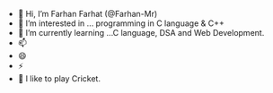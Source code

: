 - 👋 Hi, I’m Farhan Farhat (@Farhan-Mr) 
- 👀 I’m interested in ... programming in C language & C++ 
- 🌱 I’m currently learning ...C language, DSA and Web Development. 
- 📫 
- 😄 
- ⚡ 
- 🏏 I like to play Cricket.

<!---
Farhan-Mr/Farhan-Mr is a ✨ special ✨ repository because its `README.md` (this file) appears on your GitHub profile.
You can click the Preview link to take a look at your changes.
--->
